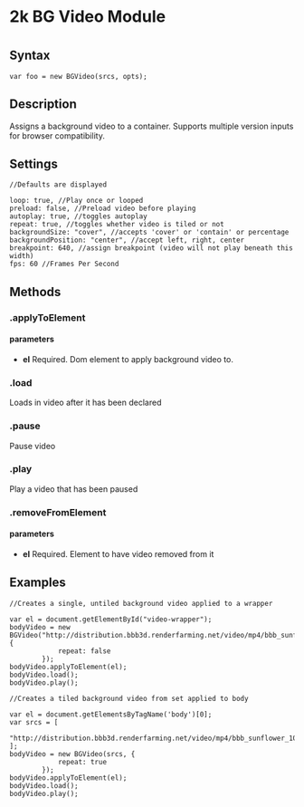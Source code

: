 # 2k BG Video Module
#

## Syntax

    var foo = new BGVideo(srcs, opts);

## Description

Assigns a background video to a container. Supports multiple version inputs for browser compatibility.

## Settings

	//Defaults are displayed

	loop: true, //Play once or looped
	preload: false, //Preload video before playing
	autoplay: true, //toggles autoplay
	repeat: true, //toggles whether video is tiled or not
	backgroundSize: "cover", //accepts 'cover' or 'contain' or percentage
	backgroundPosition: "center", //accept left, right, center
	breakpoint: 640, //assign breakpoint (video will not play beneath this width)
    fps: 60 //Frames Per Second

## Methods

###
### .applyToElement

#### parameters

 - **el** Required. Dom element to apply background video to.

###
### .load

Loads in video after it has been declared

###
### .pause

Pause video

###
### .play

Play a video that has been paused


###
### .removeFromElement

#### parameters

 - **el** Required. Element to have video removed from it



##
## Examples

    //Creates a single, untiled background video applied to a wrapper

    var el = document.getElementById("video-wrapper");
	bodyVideo = new BGVideo("http://distribution.bbb3d.renderfarming.net/video/mp4/bbb_sunflower_1080p_30fps_stereo_abl.mp4", {
	            repeat: false
	        });
	bodyVideo.applyToElement(el);
    bodyVideo.load();
    bodyVideo.play();

    //Creates a tiled background video from set applied to body

    var el = document.getElementsByTagName('body')[0];
    var srcs = [
        "http://distribution.bbb3d.renderfarming.net/video/mp4/bbb_sunflower_1080p_30fps_stereo_abl.mp4"
    ];
    bodyVideo = new BGVideo(srcs, {
                repeat: true
            });
    bodyVideo.applyToElement(el);
    bodyVideo.load();
    bodyVideo.play();
